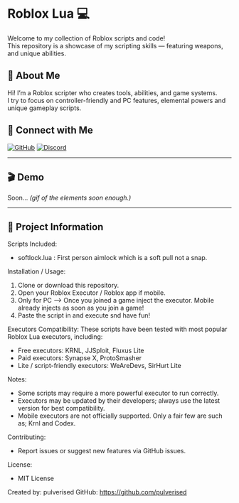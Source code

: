 
# Roblox Lua 💻

Welcome to my collection of Roblox scripts and code!  
This repository is a showcase of my scripting skills — featuring weapons, and unique abilities.  



## 👤 About Me
Hi! I’m a Roblox scripter who creates tools, abilities, and game systems.  
I try to focus on controller-friendly and PC features, elemental powers and unique gameplay scripts.  

## 🔗 Connect with Me
[![GitHub](https://img.shields.io/badge/GitHub-000?logo=github&logoColor=white)](https://github.com/pulverised)
[![Discord](https://img.shields.io/badge/Discord-5865F2?logo=discord&logoColor=white)](https://discordapp.com/users/1237312966509203480)

---

## 🎬 Demo
Soon...
*(gif of the elements soon enough.)*  

---

## 📂 Project Information

Scripts Included:
- softlock.lua      : First person aimlock which is a soft pull not a snap.

Installation / Usage:
1. Clone or download this repository.
2. Open your Roblox Executor / Roblox app if mobile.
3. Only for PC --> Once you joined a game inject the executor.
   Mobile already injects as soon as you join a game!
4. Paste the script in and execute snd have fun!


Executors Compatibility:
These scripts have been tested with most popular Roblox Lua executors, including:
- Free executors: KRNL, JJSploit, Fluxus Lite
- Paid executors: Synapse X, ProtoSmasher
- Lite / script-friendly executors: WeAreDevs, SirHurt Lite

Notes:
- Some scripts may require a more powerful executor to run correctly.
- Executors may be updated by their developers; always use the latest version for best compatibility.
- Mobile executors are not officially supported. Only a fair few are such as; Krnl and Codex.

Contributing:
- Report issues or suggest new features via GitHub issues.

License:
- MIT License

Created by: pulverised
GitHub: https://github.com/pulverised
